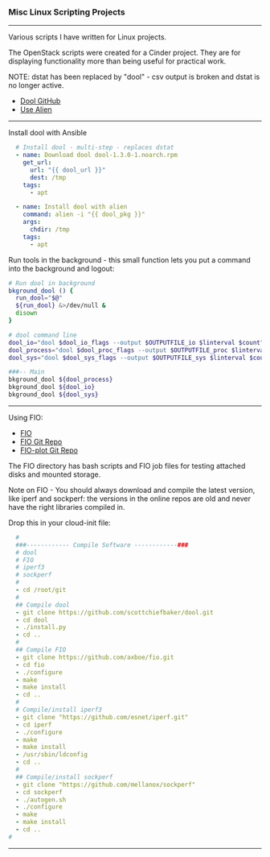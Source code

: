 ### Misc Linux Scripting Projects

---

Various scripts I have written for Linux projects.  

The OpenStack scripts were created for a Cinder project.
They are for displaying functionality more than being useful for practical work.

NOTE: dstat has been replaced by "dool" - csv output is broken and dstat is no longer active.

* [Dool GitHub](https://github.com/scottchiefbaker/dool/blob/master/README.md)
* [Use Alien](https://www.serverlab.ca/tutorials/linux/administration-linux/how-install-rpm-packages-on-ubuntu-using-alien/)

---

Install dool with Ansible

```yaml
  # Install dool - multi-step - replaces dstat
  - name: Download dool dool-1.3.0-1.noarch.rpm
    get_url: 
      url: "{{ dool_url }}"
      dest: /tmp
    tags:
      - apt

  - name: Install dool with alien
    command: alien -i "{{ dool_pkg }}"
    args: 
      chdir: /tmp
    tags:
      - apt
```

Run tools in the background - this small function lets you put a command into the background and logout:

```bash
# Run dool in background
bkground_dool () {
  run_dool="$@"
  ${run_dool} &>/dev/null &
  disown
}

# dool command line
dool_io="dool $dool_io_flags --output $OUTPUTFILE_io $linterval $count"
dool_process="dool $dool_proc_flags --output $OUTPUTFILE_proc $linterval $count"
dool_sys="dool $dool_sys_flags --output $OUTPUTFILE_sys $linterval $count"

###-- Main 
bkground_dool ${dool_process}
bkground_dool ${dool_io}
bkground_dool ${dool_sys}

```

---

Using FIO:

* [FIO](https://fio.readthedocs.io/en/latest/fio_doc.html)
* [FIO Git Repo](https://github.com/axboe/fio)
* [FIO-plot Git Repo](https://github.com/louwrentius/fio-plot)

The FIO directory has bash scripts and FIO job files for testing attached disks and mounted storage.

Note on FIO - You should always download and compile the latest version, like iperf and sockperf: the versions in the online repos are old and never have the right libraries compiled in.

Drop this in your cloud-init file:

``` yaml
  #
  ###------------ Compile Software ------------###
  # dool
  # FIO
  # iperf3
  # sockperf
  #
  - cd /root/git
  #
  ## Compile dool
  - git clone https://github.com/scottchiefbaker/dool.git
  - cd dool
  - ./install.py
  - cd ..
  #
  ## Compile FIO
  - git clone https://github.com/axboe/fio.git
  - cd fio
  - ./configure
  - make
  - make install
  - cd ..
  #
  # Compile/install iperf3
  - git clone "https://github.com/esnet/iperf.git"
  - cd iperf
  - ./configure
  - make
  - make install
  - /usr/sbin/ldconfig
  - cd ..
  #  
  ## Compile/install sockperf
  - git clone "https://github.com/mellanox/sockperf"
  - cd sockperf
  - ./autogen.sh
  - ./configure
  - make
  - make install
  - cd .. 
#
```

---


